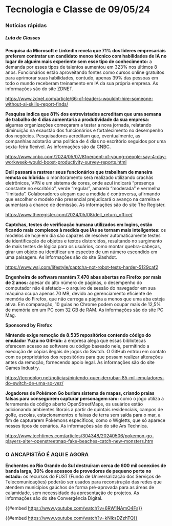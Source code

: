 # Tecnologia e Classe de 09/05/24

### Notícias rápidas

##### Luta de Classes

**Pesquisa  da Microsoft e LinkedIn revela que 71% dos líderes empresariais  preferem contratar um candidato menos técnico com habilidades de IA no  lugar de alguém mais experiente sem esse tipo de conhecimento:** a  demanda por esses tipos de talentos aumentou em 323% nos últimos 8  anos. Funcionários estão aproveitando fontes como cursos online  gratuitos para aprimorar suas habilidades, contudo, apenas 39% das  pessoas em todo o mundo receberam treinamento em IA da sua própria  empresa. As informações são do site ZDNET.

<https://www.zdnet.com/article/66-of-leaders-wouldnt-hire-someone-without-ai-skills-report-finds/>

**Pesquisa  indica que 81% dos entrevistados acreditam que uma semana de trabalho  de 4 dias aumentaria a produtividade da sua empresa:** algumas  organizações começaram a testar a nova jornada, relatando diminuição na  exaustão dos funcionários e fortalecimento no desempenho dos negócios.  Pesquisadores acreditam que, eventualmente, as companhias adotarão uma  política de 4 dias no escritório seguidos por uma sexta-feira flexível.  As informações são da CNBC.

<https://www.cnbc.com/2024/05/07/81percent-of-young-people-say-4-day-workweek-would-boost-productivity-survey-reports.html>

**Dell passará a rastrear seus funcionários que trabalham de maneira remota ou híbrida:**  o monitoramento será realizado utilizando crachás eletrônicos, VPN e um  sistema de cores, onde azul indicará “presença constante no  escritório”, verde “regular”, amarela “moderada” e vermelha “limitada”.  Colaboradores alegam que a medida é controversa, afirmando que escolher o  modelo não presencial prejudicará o avanço na carreira e aumentará a  chance de demissão. As informações são do site The Register.

<https://www.theregister.com/2024/05/08/dell_return_office/>

**Captchas,  testes de verificação humana utilizados em logins, estão ficando mais  complexos à medida que IAs se tornam mais inteligentes:** os  modelos de hoje em dia são capazes de resolver automaticamente testes de  identificação de objetos e textos distorcidos, resultando no surgimento  de mais testes de lógica para os usuários, como montar quebra-cabeças,  girar um objeto ou identificar um espectro de um número escondido em uma  paisagem. As informações são do site Slashdot.

<https://www.wsj.com/lifestyle/captcha-not-robot-tests-harder-5129caf2>

**Engenheira de software mantém 7.470 abas abertas no Firefox por mais de 2 anos:**  apesar do alto número de páginas, o desempenho do computador não é  afetado – o arquivo de sessão do navegador em sua máquina ocupa apenas  70 MB, devido ao gerenciamento eficiente de memória do Firefox, que não  carrega a página a menos que uma aba esteja ativa. Em comparação, 10  guias no Chrome podem ocupar mais de 12,5% de memória em um PC com 32 GB  de RAM. As informações são do site PC Mag.

**Sponsored by Firefox**

**Nintendo exige remoção de 8.535 repositórios contendo código do emulador Yuzu no GitHub:**  a empresa alega que essas bibliotecas oferecem acesso ao software ou  código baseado nele, permitindo a execução de cópias ilegais de jogos do  Switch. O GitHub entrou em contato com os proprietários dos  repositórios para que possam realizar alterações antes da remoção,  fornecendo apoio legal. As informações são do site Games Industry.

<https://tecnoblog.net/noticias/nintendo-quer-derrubar-85-mil-emuladores-do-switch-de-uma-so-vez/>

**Jogadores de Pokémon Go burlam sistema de mapas, criando praias falsas para conseguirem capturar personagem raro:**  como o jogo utiliza a ferramenta de código aberto OpenStreetMaps, os  usuários estão adicionando ambientes litorais a partir de quintais  residenciais, campos de golfe, escolas, estacionamentos e faixas de  terra sem saída para o mar, a fim de capturarem Pokémons específicos,  como o Wigletts, que só aparece nesses tipos de cenários. As informações  são do site Ars Technica.

<https://www.techtimes.com/articles/304348/20240506/pokemon-go-players-alter-openstreetmap-fake-beaches-catch-new-monsters.htm>

### O ANCAPISTÃO É AQUI E AGORA

**Enchentes  no Rio Grande do Sul destruíram cerca de 600 mil conexões de banda  larga, 30% dos acessos de provedores de pequeno porte no estado:**  os recursos do FUST (Fundo de Universalização dos Serviços de  Telecomunicações) poderão ser usados para reconstrução das redes que  atendem municípios gaúchos de forma pré-aprovada para as áreas de  calamidade, sem necessidade da apresentação de projetos. As informações  são do site Convergência Digital.

{{#embed https://www.youtube.com/watch?v=6RW1NAmO4Fs}}

{{#embed https://www.youtube.com/watch?v=kNlksDZzhTQ}}
